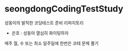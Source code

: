 # seongdongCodingTestStudy
성동이의 발칙한 코딩테스트 준비 리파지토리

- 은호 : 성동아 열심히 화이팅하자 

매주 월, 수 또는 최소 일주일에 한번은 코테 문제 풀기
